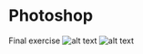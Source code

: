 # Photoshop
 Final exercise 
![alt text](https://i.ibb.co/M9wd3kd/image.png "Logo Title Text 1")
![alt text](https://i.ibb.co/fMh521z/image.png "Logo Title Text 1")
